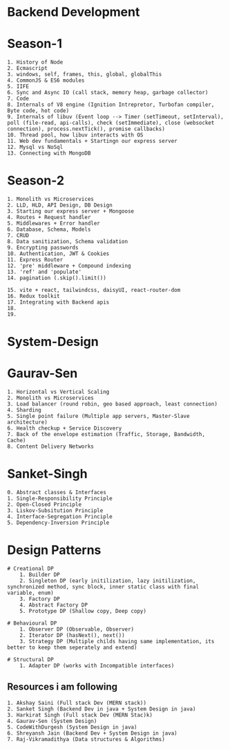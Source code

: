 

# Backend Development 
# Season-1 
    1. History of Node 
    2. Ecmascript 
    3. windows, self, frames, this, global, globalThis 
    4. CommonJS & ES6 modules 
    5. IIFE 
    6. Sync and Async IO (call stack, memory heap, garbage collector)
    7. Code 
    8. Internals of V8 engine (Ignition Intrepretor, Turbofan compiler, Byte code, hot code)
    9. Internals of libuv (Event loop --> Timer (setTimeout, setInterval), poll (file-read, api-calls), check (setImmediate), close (websocket connection), process.nextTick(), promise callbacks)
    10. Thread pool, how libuv interacts with OS 
    11. Web dev fundamentals + Startingn our express server 
    12. Mysql vs NoSql 
    13. Connecting with MongoDB


# Season-2 
    1. Monolith vs Microservices 
    2. LLD, HLD, API Design, DB Design 
    3. Starting our express server + Mongoose 
    4. Routes + Request handler 
    5. Middlewares + Error handler 
    6. Database, Schema, Models 
    7. CRUD 
    8. Data sanitization, Schema validation 
    9. Encrypting passwords 
    10. Authentication, JWT & Cookies 
    11. Express Router 
    12. 'pre' middleware + Compound indexing 
    13. 'ref' and 'populate' 
    14. pagination (.skip().limit())

    15. vite + react, tailwindcss, daisyUI, react-router-dom
    16. Redux toolkit
    17. Integrating with Backend apis
    18. 
    19. 



# System-Design 
# Gaurav-Sen 
    1. Horizontal vs Vertical Scaling 
    2. Monolith vs Microservices 
    3. Load balancer (round robin, geo based approach, least connection)
    4. Sharding 
    5. Single point failure (Multiple app servers, Master-Slave architecture)
    6. Health checkup + Service Discovery 
    7. Back of the envelope estimation (Traffic, Storage, Bandwidth, Cache)
    8. Content Delivery Networks 


# Sanket-Singh 
    0. Abstract classes & Interfaces 
    1. Single-Responsibility Principle 
    2. Open-Closed Principle 
    3. Liskov-Subsitution Principle 
    4. Interface-Segregation Principle 
    5. Dependency-Inversion Principle


# Design Patterns 
    # Creational DP 
        1. Builder DP 
        2. Singleton DP (early initilization, lazy initilization, synchronized method, sync block, inner static class with final variable, enum)
        3. Factory DP 
        4. Abstract Factory DP 
        5. Prototype DP (Shallow copy, Deep copy)

    # Behavioural DP 
        1. Observer DP (Observable, Observer)
        2. Iterator DP (hasNext(), next())
        3. Strategy DP (Multiple childs having same implementation, its better to keep them seperately and extend)

    # Structural DP
        1. Adapter DP (works with Incompatible interfaces)




## Resources i am following
    1. Akshay Saini (Full stack Dev (MERN stack))
    2. Sanket Singh (Backend Dev in java + System Design in java)
    3. Harkirat Singh (Full stack Dev (MERN Stac)k)
    4. Gaurav-Sen (System Design)
    5. CodeWithDurgesh (System Design in java)
    6. Shreyansh Jain (Backend Dev + System Design in java)
    7. Raj-Vikramadithya (Data structures & Algorithms)



